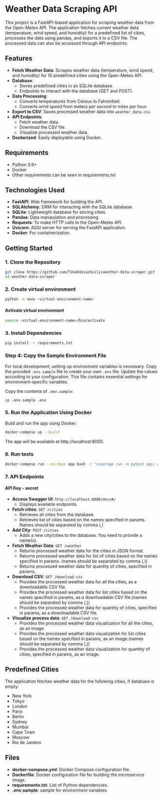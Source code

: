# Weather Data Scraping API

This project is a FastAPI-based application for scraping weather data from the Open-Meteo API. The application fetches current weather data (temperature, wind speed, and humidity) for a predefined list of cities, processes the data using pandas, and exports it to a CSV file. The processed data can also be accessed through API endpoints.

## Features
- **Fetch Weather Data**: Scrapes weather data (temperature, wind speed, and humidity) for 10 predefined cities using the Open-Meteo API.
- **Database**:
  - Stores predefined cities in an SQLite database.
  - Endpoints to interact with the database (GET and POST).
- **Data Processing**:
  - Converts temperatures from Celsius to Fahrenheit.
  - Converts wind speed from meters per second to miles per hour.
- **Export to CSV**: Saves processed weather data into `weather_data.csv`.
- **API Endpoints**:
  - Fetch weather data.
  - Download the CSV file.
  - Visualize processed weather data.
- **Dockerized**: Easily deployable using Docker.

## Requirements
- Python 3.9+
- Docker
- Other requirements can be seen in requirements.txt

## Technologies Used
- **FastAPI**: Web framework for building the API.
- **SQLAlchemy**: ORM for interacting with the SQLite database.
- **SQLite**: Lightweight database for storing cities.
- **Pandas**: Data manipulation and processing.
- **Requests**: To make HTTP calls to the Open-Meteo API.
- **Uvicorn**: ASGI server for serving the FastAPI application.
- **Docker**: For containerization.

## Getting Started

### 1. Clone the Repository
```bash
git clone https://github.com/TikoKobiashvili/weather-data-scraper.git
cd weather-data-scraper
```
### 2. Create virtual environment
```bash
python -m venv <virtual-environment-name>
```
#### Activate virtual environment
```bash
source <virtual-environment-name>/bin/activate
```

### 3. Install Dependencies
```bash
pip install -r requirements.txt
```

### Step 4: Copy the Sample Environment File
For local development, setting up environment variables is necessary. Copy the provided `.env.sample` file to
create your own `.env` file. Update the values according to your configuration.
This file contains essential settings for environment-specific variables.

Copy the contents of `.env.sample`:

```bash
cp .env.sample .env
```

### 5. Run the Application Using Docker

Build and run the app using Docker:
```bash
docker-compose up --build
```
The app will be available at http://localhost:8000.

### 6. Run tests

```bash
docker-compose run --no-deps app bash -c "coverage run -m pytest app; coverage report -m; coverage html; coverage xml"
```

### 7. API Endpoints
#### API Key - secret

- **Access Swagger UI**: `http://localhost:8000/docs#/`
  - Displays available endpoints.
- **Fetch cities**: `GET /cities`
  - Retrieves all cities from the database.
  - Retrieves list of cities based on the names specified in params. Names should be separated by comma (,)
- **Add City**: `POST /cities`
  - Adds a new city/cities to the database. You need to provide a name(s).
- **Fetch Weather Data**: `GET /weather`
  - Returns processed weather data for the cities in JSON format.
  - Returns processed weather data for list of cities based on the names specified in params. (names should be separated by comma (,))
  - Returns processed weather data for quantity of cities, specified in params.
- **Download CSV**: `GET /download-csv`
  - Provides the processed weather data for all the cities, as a downloadable CSV file.
  - Provides the processed weather data for list cities based on the names specified in params, as a downloadable CSV file.(names should be separated by comma (,))
  - Provides the processed weather data for quantity of cities, specified in params, as a downloadable CSV file.
- **Visualize process data**: `GET /download-csv`
  - Provides the processed weather data visualization for all the cities, as an image.
  - Provides the processed weather data visualization for list cities based on the names specified in params, as an image.(names should be separated by comma (,))
  - Provides the processed weather data visualization for quantity of cities, specified in params, as an image.


## Predefined Cities
The application fetches weather data for the following cities, if database is empty:
- New York
- Tokyo
- London
- Paris
- Berlin
- Sydney
- Mumbai
- Cape Town
- Moscow
- Rio de Janeiro


## Files

- **docker-compose.yml**: Docker Compose configuration file.
- **Dockerfile**: Docker configuration file for building the microservice image.
- **requirements.txt**: List of Python dependencies.
- **.env.sample**: sample for environment variables
